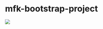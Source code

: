 # mfk-bootstrap-project

![](https://github.com/MFKORKMAZ42/bootstrap-project/blob/master/bootstrapproject.gif/bootstrapproject.gif)


